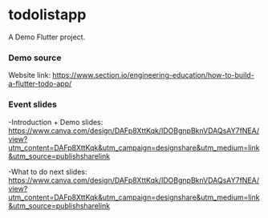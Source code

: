 # todolistapp
A Demo Flutter project.

### Demo source
Website link: https://www.section.io/engineering-education/how-to-build-a-flutter-todo-app/

### Event slides
-Introduction + Demo slides: https://www.canva.com/design/DAFp8XttKqk/IDOBgnpBknVDAQsAY7fNEA/view?utm_content=DAFp8XttKqk&utm_campaign=designshare&utm_medium=link&utm_source=publishsharelink

-What to do next slides: https://www.canva.com/design/DAFp8XttKqk/IDOBgnpBknVDAQsAY7fNEA/view?utm_content=DAFp8XttKqk&utm_campaign=designshare&utm_medium=link&utm_source=publishsharelink






